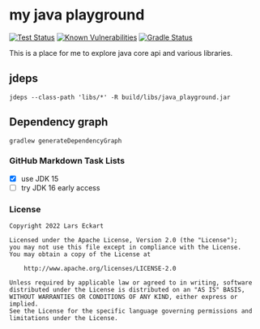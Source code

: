 # my java playground

[![Test Status](../../workflows/test/badge.svg)](https://github.com/LarsEckart/java_playground/actions)
[![Known Vulnerabilities](https://snyk.io/test/github/larseckart/java_playground/badge.svg?targetFile=build.gradle)](https://snyk.io/test/github/larseckart/java_playground?targetFile=build.gradle)
[![Gradle Status](https://gradleupdate.appspot.com/LarsEckart/java_playground/status.svg)](https://gradleupdate.appspot.com/LarsEckart/java_playground/status)

This is a place for me to explore java core api and various libraries.

## jdeps

```
jdeps --class-path 'libs/*' -R build/libs/java_playground.jar
```

## Dependency graph

```
gradlew generateDependencyGraph
```

### GitHub Markdown Task Lists

- [x] use JDK 15
- [ ] try JDK 16 early access

### License

```
Copyright 2022 Lars Eckart

Licensed under the Apache License, Version 2.0 (the "License");
you may not use this file except in compliance with the License.
You may obtain a copy of the License at

    http://www.apache.org/licenses/LICENSE-2.0

Unless required by applicable law or agreed to in writing, software
distributed under the License is distributed on an "AS IS" BASIS,
WITHOUT WARRANTIES OR CONDITIONS OF ANY KIND, either express or implied.
See the License for the specific language governing permissions and
limitations under the License.
```
